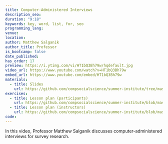 ```yaml
---
title: Computer-Administered Interviews
description_seo:
duration: "9:18"
keywords: key, word, list, for, seo
programming_lang:
venue:
location:
author: Matthew Salganik
author_title: Professor
is_bootcamp: false
date_published:
has_order: 17
preview: https://i.ytimg.com/vi/HT1bQ3Bh79w/hqdefault.jpg
video_url: https://www.youtube.com/watch?v=HT1bQ3Bh79w
embed_url: https://www.youtube.com/embed/HT1bQ3Bh79w
materials:
  - title: Slides
    url: https://github.com/compsocialscience/summer-institute/tree/master/2020/materials/day4-surveys/03-computer-administered-interviews.pdf
exercises:
  - title: Lesson plan (participants)
    url: https://github.com/compsocialscience/summer-institute/blob/master/2021/materials/day4-surveys/activity/lesson_plan_survey_participants.md
  - title: Lesson plan (instructors)
    url: https://github.com/compsocialscience/summer-institute/blob/master/2021/materials/day4-surveys/activity/lesson_plan_survey_instructor.md
code:
---
```


In this video, Professor Matthew Salganik discusses computer-administered interviews for survey research.
